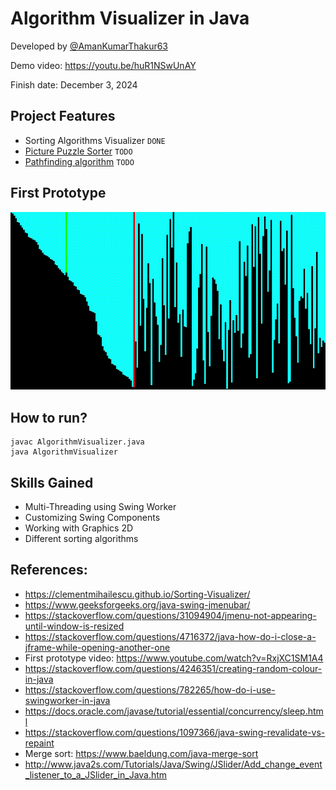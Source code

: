 # Algorithm Visualizer in Java 

Developed by [@AmanKumarThakur63](https://github.com/amankumarthakur63/Algorithm-Visualizer.git)

Demo video: https://youtu.be/huR1NSwUnAY 

Finish date: December 3, 2024

## Project Features
- Sorting Algorithms Visualizer `DONE`
- [Picture Puzzle Sorter](https://www.youtube.com/watch?v=Bc0sVtB_-ak) `TODO`
- [Pathfinding algorithm](https://clementmihailescu.github.io/Pathfinding-Visualizer/) `TODO`

## First Prototype
<img src="assets/mvp1.gif">

## How to run?
```
javac AlgorithmVisualizer.java
java AlgorithmVisualizer
```

## Skills Gained
- Multi-Threading using Swing Worker
- Customizing Swing Components
- Working with Graphics 2D
- Different sorting algorithms

## References:
- https://clementmihailescu.github.io/Sorting-Visualizer/
- https://www.geeksforgeeks.org/java-swing-jmenubar/
- https://stackoverflow.com/questions/31094904/jmenu-not-appearing-until-window-is-resized
- https://stackoverflow.com/questions/4716372/java-how-do-i-close-a-jframe-while-opening-another-one
- First prototype video: https://www.youtube.com/watch?v=RxjXC1SM1A4 
- https://stackoverflow.com/questions/4246351/creating-random-colour-in-java
- https://stackoverflow.com/questions/782265/how-do-i-use-swingworker-in-java
- https://docs.oracle.com/javase/tutorial/essential/concurrency/sleep.html
- https://stackoverflow.com/questions/1097366/java-swing-revalidate-vs-repaint
- Merge sort: https://www.baeldung.com/java-merge-sort
- http://www.java2s.com/Tutorials/Java/Swing/JSlider/Add_change_event_listener_to_a_JSlider_in_Java.htm
